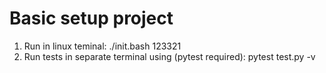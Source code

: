 # Basic setup project

1. Run in linux teminal:
    ./init.bash 123321
2. Run tests in separate terminal using (pytest required):
    pytest test.py -v
